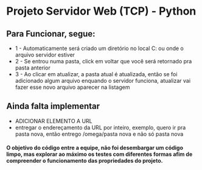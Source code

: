# Projeto Servidor Web (TCP) - Python

## Para Funcionar, segue:
* 1 - Automaticamente será criado um diretório no local C: ou onde o arquivo servidor estiver
* 2 - Se entrou numa pasta, click em voltar que você será retornado pra pasta anterior
* 3 - Ao clicar em atualizar, a pasta atual é atualizada, então se foi adicionado algum arquivo enquando o servidor funciona, atualizar vai fazer esse novo arquivo aparecer na listagem
 

## Ainda falta implementar
* ADICIONAR ELEMENTO A URL 
* entregar o endereçamento da URL por inteiro, exemplo, quero ir pra pasta nova, então entrego /omega/pasta nova e não só pasta nova

#### O objetivo do código entre a equipe, não foi desembargar um código limpo, mas explorar ao máximo os testes com diferentes formas afim de compreender o funcionamento das propriedades do projeto.